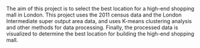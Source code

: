 The aim of this project is to select the best location for a high-end shopping mall in London. This project uses the 2011 census data and the London Intermediate super output area data, 
and uses K-means clustering analysis and other methods for data processing. Finally, the processed data is visualized to determine the best location for building the high-end shopping mall.
